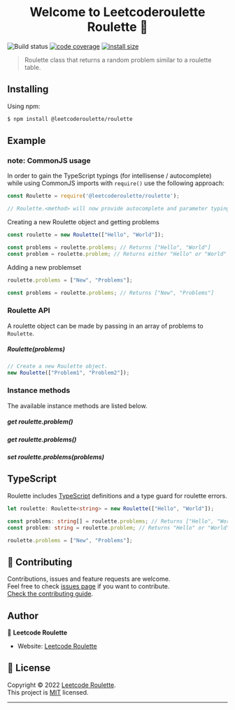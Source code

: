 <h1 align="center">Welcome to Leetcoderoulette Roulette 👋</h1>

![Build status](https://github.com/leetcode-roulette/roulette/actions/workflows/tests.yml/badge.svg)
[![code coverage](https://codecov.io/gh/leetcode-roulette/roulette/branch/master/graph/badge.svg)](https://codecov.io/gh/leetcode-roulette/roulette)
[![install size](https://packagephobia.com/badge?p=@leetcoderoulette/roulette)](https://packagephobia.com/result?p=@leetcoderoulette/roulette)

> Roulette class that returns a random problem similar to a roulette table.

## Installing

Using npm:

```bash
$ npm install @leetcoderoulette/roulette
```

## Example

### note: CommonJS usage
In order to gain the TypeScript typings (for intellisense / autocomplete) while using CommonJS imports with `require()` use the following approach:

```js
const Roulette = require('@leetcoderoulette/roulette');

// Roulette.<method> will now provide autocomplete and parameter typings
```

Creating a new Roulette object and getting problems

```js
const roulette = new Roulette(["Hello", "World"]);

const problems = roulette.problems; // Returns ["Hello", "World"]
const problem = roulette.problem; // Returns either "Hello" or "World"
```

Adding a new problemset

```js
roulette.problems = ["New", "Problems"];

const problems = roulette.problems; // Returns ["New", "Problems"]
```

### Roulette API
A roulette object can be made by passing in an array of problems to `Roulette`.

##### Roulette(problems)

```js
// Create a new Roulette object.
new Roulette(["Problem1", "Problem2"]);
```

### Instance methods

The available instance methods are listed below.

##### get roulette.problem()
##### get roulette.problems()
##### set roulette.problems(problems)

## TypeScript

Roulette includes [TypeScript](https://typescriptlang.org) definitions and a type guard for roulette errors.

```typescript
let roulette: Roulette<string> = new Roulette(["Hello", "World"]);

const problems: string[] = roulette.problems; // Returns ["Hello", "World"]
const problem: string = roulette.problem; // Returns "Hello" or "World"

roulette.problems = ["New", "Problems"];
```

## 🤝 Contributing

Contributions, issues and feature requests are welcome.<br />
Feel free to check [issues page](https://github.com/leetcode-roulette/leetcode/issues) if you want to contribute.<br />
[Check the contributing guide](./CONTRIBUTING.md).<br />

## Author

👤 **Leetcode Roulette**

- Website: [Leetcode Roulette](https://leetcoderoulette.com)

## 📝 License

Copyright © 2022 [Leetcode Roulette](https://github.com/leetcode-roulette).<br />
This project is [MIT](https://github.com/leetcode-roulette/roulette/blob/master/LICENSE) licensed.

---